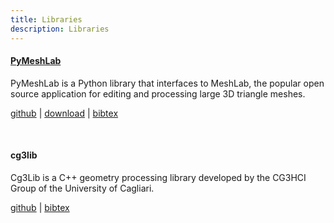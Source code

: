 ```yaml
---
title: Libraries
description: Libraries
---
```


#### [PyMeshLab](https://pymeshlab.readthedocs.io/en/latest/)

PyMeshLab is a Python library that interfaces to MeshLab, the popular open source application for editing and processing large 3D triangle meshes.

[github](https://github.com/cnr-isti-vclab/PyMeshLab) | [download](https://pypi.org/project/pymeshlab/) | [bibtex](/bibtex/pymeshlab)

&nbsp;

#### cg3lib

Cg3Lib is a C++ geometry processing library developed by the CG3HCI Group of the University of Cagliari.

[github](https://github.com/cg3hci/cg3lib) | [bibtex](/bibtex/cg3lib)

&nbsp;
